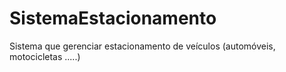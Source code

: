 # SistemaEstacionamento
Sistema que gerenciar estacionamento de veículos (automóveis, motocicletas .....)
